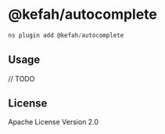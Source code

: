 # @kefah/autocomplete

```javascript
ns plugin add @kefah/autocomplete
```

## Usage

// TODO

## License

Apache License Version 2.0
